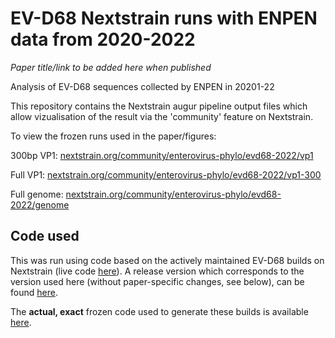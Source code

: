 # EV-D68 Nextstrain runs with ENPEN data from 2020-2022

*Paper title/link to be added here when published*

Analysis of EV-D68 sequences collected by ENPEN in 20201-22 

This repository contains the Nextstrain augur pipeline output files which allow vizualisation of the result via the 'community' feature on Nextstrain. 

To view the frozen runs used in the paper/figures:

300bp VP1: [nextstrain.org/community/enterovirus-phylo/evd68-2022/vp1](https://nextstrain.org/community/enterovirus-phylo/evd68-2022/vp1?showBranchLabels=all)

Full VP1: [nextstrain.org/community/enterovirus-phylo/evd68-2022/vp1-300](https://nextstrain.org/community/enterovirus-phylo/evd68-2022/vp1-300?showBranchLabels=all)

Full genome: [nextstrain.org/community/enterovirus-phylo/evd68-2022/genome](https://nextstrain.org/community/enterovirus-phylo/evd68-2022/genome?showBranchLabels=all)

## Code used

This was run using code based on the actively maintained EV-D68 builds on Nextstrain (live code [here](https://github.com/nextstrain/enterovirus_d68)). A release version which corresponds to the version used here (without paper-specific changes, see below), can be found [here](https://github.com/nextstrain/enterovirus_d68/releases/tag/1.1).

The **actual, exact** frozen code used to generate these builds is available [here](https://github.com/emmahodcroft/ev_d68_enpen2022).